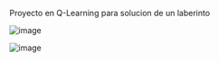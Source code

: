 Proyecto en Q-Learning para solucion de un laberinto

![image](https://github.com/user-attachments/assets/9443b942-da4c-4b5f-bd92-bf8cf40a739b)

![image](https://github.com/user-attachments/assets/d65edf55-e69c-44a7-b8b3-338efebbafb0)
